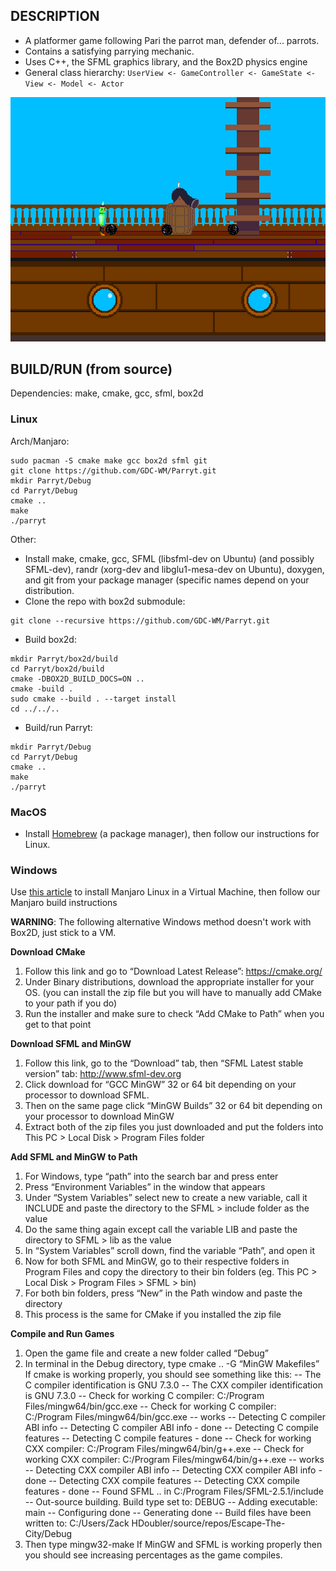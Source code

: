 ## DESCRIPTION
* A platformer game following Pari the parrot man, defender of... parrots.
* Contains a satisfying parrying mechanic.
* Uses C++, the SFML graphics library, and the Box2D physics engine
* General class hierarchy: `UserView <- GameController <- GameState <- View <- Model <- Actor`

![Demo Screenshot](resources/parryt-screenshot.png)


## BUILD/RUN (from source)
Dependencies: make, cmake, gcc, sfml, box2d

### Linux
Arch/Manjaro:
```shell
sudo pacman -S cmake make gcc box2d sfml git
git clone https://github.com/GDC-WM/Parryt.git
mkdir Parryt/Debug
cd Parryt/Debug
cmake ..
make
./parryt
```

Other:
* Install make, cmake, gcc, SFML (libsfml-dev on Ubuntu) (and possibly SFML-dev), randr (xorg-dev and libglu1-mesa-dev on Ubuntu), doxygen, and git from your package manager (specific names depend on your distribution.
* Clone the repo with box2d submodule:

```
git clone --recursive https://github.com/GDC-WM/Parryt.git
```

* Build box2d:

```shell
mkdir Parryt/box2d/build
cd Parryt/box2d/build
cmake -DBOX2D_BUILD_DOCS=ON ..
cmake -build .
sudo cmake --build . --target install
cd ../../..
```

* Build/run Parryt:
```shell
mkdir Parryt/Debug
cd Parryt/Debug
cmake ..
make
./parryt
```


### MacOS
* Install [Homebrew](https://brew.sh/) (a package manager), then follow our instructions for Linux.


### Windows

Use [this article](https://linuxconfig.org/install-manjaro-in-virtualbox) to install Manjaro Linux in a Virtual Machine, then follow our Manjaro build instructions

**WARNING**: The following alternative Windows method doesn't work with Box2D, just stick to a VM.

**Download CMake**
1. Follow this link and go to “Download Latest Release”: https://cmake.org/
2. Under Binary distributions, download the appropriate installer for your OS. (you can install the zip file but you will have to manually add CMake to your path if you do)
3. Run the installer and make sure to check “Add CMake to Path” when you get to that point

**Download SFML and MinGW**
1. Follow this link, go to the “Download” tab, then “SFML Latest stable version” tab: http://www.sfml-dev.org
2. Click download for “GCC MinGW” 32 or 64 bit depending on your processor to download SFML.
3. Then on the same page click “MinGW Builds” 32 or 64 bit depending on your processor to download MinGW
4. Extract both of the zip files you just downloaded and put the folders into This PC > Local Disk > Program Files folder

**Add SFML and MinGW to Path**
1. For Windows, type “path” into the search bar and press enter
2. Press “Environment Variables” in the window that appears
3.  Under “System Variables” select new to create a new variable, call it INCLUDE and paste the directory to the SFML > include folder as the value
4. Do the same thing again except call the variable LIB and paste the directory to SFML > lib as the value
5. In “System Variables” scroll down, find the variable “Path”, and open it
6. Now for both SFML and MinGW, go to their respective folders in Program Files and copy the directory to their bin folders (eg. This PC > Local Disk > Program Files > SFML > bin)
7. For both bin folders, press “New” in the Path window and paste the directory
8. This process is the same for CMake if you installed the zip file

**Compile and Run Games**
1. Open the game file and create a new folder called “Debug”
2. In terminal in the Debug directory, type cmake .. -G “MinGW Makefiles” If cmake is working properly, you should see something like this:
-- The C compiler identification is GNU 7.3.0
-- The CXX compiler identification is GNU 7.3.0
-- Check for working C compiler: C:/Program Files/mingw64/bin/gcc.exe
-- Check for working C compiler: C:/Program Files/mingw64/bin/gcc.exe -- works
-- Detecting C compiler ABI info
-- Detecting C compiler ABI info - done
-- Detecting C compile features
-- Detecting C compile features - done
-- Check for working CXX compiler: C:/Program Files/mingw64/bin/g++.exe
-- Check for working CXX compiler: C:/Program Files/mingw64/bin/g++.exe -- works
-- Detecting CXX compiler ABI info
-- Detecting CXX compiler ABI info - done
-- Detecting CXX compile features
-- Detecting CXX compile features - done
-- Found SFML .. in C:/Program Files/SFML-2.5.1/include
-- Out-source building. Build type set to: DEBUG
-- Adding executable: main
-- Configuring done
-- Generating done
-- Build files have been written to: C:/Users/Zack HDoubler/source/repos/Escape-The-City/Debug
5. Then type mingw32-make If MinGW and SFML is working properly then you should see increasing percentages as the game compiles.

